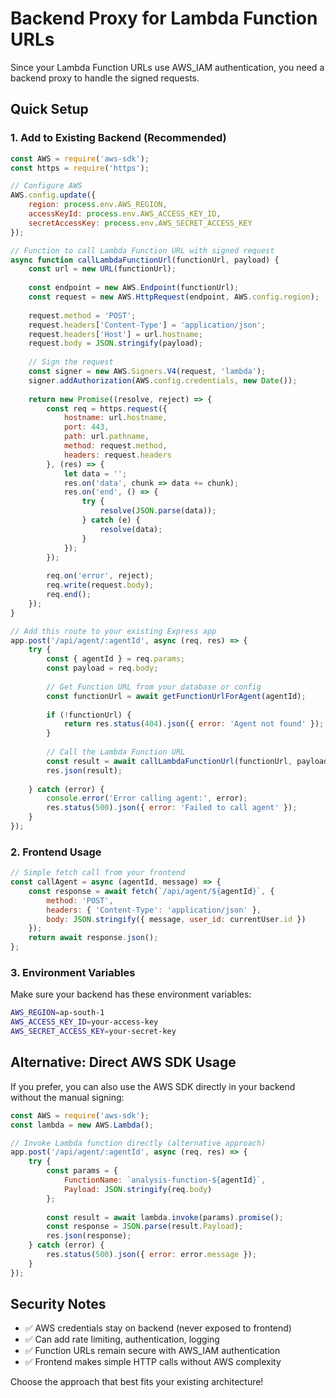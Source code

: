# Backend Proxy for Lambda Function URLs

Since your Lambda Function URLs use AWS_IAM authentication, you need a backend proxy to handle the signed requests.

## Quick Setup

### 1. Add to Existing Backend (Recommended)

```javascript
const AWS = require('aws-sdk');
const https = require('https');

// Configure AWS
AWS.config.update({
    region: process.env.AWS_REGION,
    accessKeyId: process.env.AWS_ACCESS_KEY_ID,
    secretAccessKey: process.env.AWS_SECRET_ACCESS_KEY
});

// Function to call Lambda Function URL with signed request
async function callLambdaFunctionUrl(functionUrl, payload) {
    const url = new URL(functionUrl);
    
    const endpoint = new AWS.Endpoint(functionUrl);
    const request = new AWS.HttpRequest(endpoint, AWS.config.region);
    
    request.method = 'POST';
    request.headers['Content-Type'] = 'application/json';
    request.headers['Host'] = url.hostname;
    request.body = JSON.stringify(payload);
    
    // Sign the request
    const signer = new AWS.Signers.V4(request, 'lambda');
    signer.addAuthorization(AWS.config.credentials, new Date());
    
    return new Promise((resolve, reject) => {
        const req = https.request({
            hostname: url.hostname,
            port: 443,
            path: url.pathname,
            method: request.method,
            headers: request.headers
        }, (res) => {
            let data = '';
            res.on('data', chunk => data += chunk);
            res.on('end', () => {
                try {
                    resolve(JSON.parse(data));
                } catch (e) {
                    resolve(data);
                }
            });
        });
        
        req.on('error', reject);
        req.write(request.body);
        req.end();
    });
}

// Add this route to your existing Express app
app.post('/api/agent/:agentId', async (req, res) => {
    try {
        const { agentId } = req.params;
        const payload = req.body;
        
        // Get Function URL from your database or config
        const functionUrl = await getFunctionUrlForAgent(agentId);
        
        if (!functionUrl) {
            return res.status(404).json({ error: 'Agent not found' });
        }
        
        // Call the Lambda Function URL
        const result = await callLambdaFunctionUrl(functionUrl, payload);
        res.json(result);
        
    } catch (error) {
        console.error('Error calling agent:', error);
        res.status(500).json({ error: 'Failed to call agent' });
    }
});
```

### 2. Frontend Usage

```javascript
// Simple fetch call from your frontend
const callAgent = async (agentId, message) => {
    const response = await fetch(`/api/agent/${agentId}`, {
        method: 'POST',
        headers: { 'Content-Type': 'application/json' },
        body: JSON.stringify({ message, user_id: currentUser.id })
    });
    return await response.json();
};
```

### 3. Environment Variables

Make sure your backend has these environment variables:

```bash
AWS_REGION=ap-south-1
AWS_ACCESS_KEY_ID=your-access-key
AWS_SECRET_ACCESS_KEY=your-secret-key
```

## Alternative: Direct AWS SDK Usage

If you prefer, you can also use the AWS SDK directly in your backend without the manual signing:

```javascript
const AWS = require('aws-sdk');
const lambda = new AWS.Lambda();

// Invoke Lambda function directly (alternative approach)
app.post('/api/agent/:agentId', async (req, res) => {
    try {
        const params = {
            FunctionName: `analysis-function-${agentId}`,
            Payload: JSON.stringify(req.body)
        };
        
        const result = await lambda.invoke(params).promise();
        const response = JSON.parse(result.Payload);
        res.json(response);
    } catch (error) {
        res.status(500).json({ error: error.message });
    }
});
```

## Security Notes

- ✅ AWS credentials stay on backend (never exposed to frontend)
- ✅ Can add rate limiting, authentication, logging
- ✅ Function URLs remain secure with AWS_IAM authentication
- ✅ Frontend makes simple HTTP calls without AWS complexity

Choose the approach that best fits your existing architecture!

